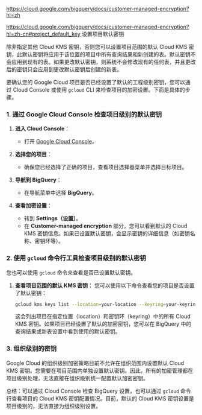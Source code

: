 <https://cloud.google.com/bigquery/docs/customer-managed-encryption?hl=zh>

<https://cloud.google.com/bigquery/docs/customer-managed-encryption?hl=zh-cn#project_default_key>
设置项目默认密钥

除非指定其他 Cloud KMS 密钥，否则您可以设置项目范围的默认 Cloud KMS 密钥，此默认密钥将应用于该位置的项目中所有查询结果和新创建的表。默认密钥不会应用到现有的表。如果更改默认密钥，则系统不会修改现有的任何表，并且更改后的密钥只会应用到更改默认密钥后创建的新表。

要确认您的 Google Cloud 项目是否已经设置了默认的工程级别密钥，您可以通过 Cloud Console 或使用 `gcloud` CLI 来检查项目的加密设置。下面是具体的步骤。

### 1. 通过 Google Cloud Console 检查项目级别的默认密钥

1. **进入 Cloud Console**：
   - 打开 [Google Cloud Console](https://console.cloud.google.com/)。
2. **选择您的项目**：

   - 确保您已经选择了正确的项目，查看项目选择器菜单并选择目标项目。

3. **导航到 BigQuery**：
   - 在导航菜单中选择 **BigQuery**。
4. **查看加密设置**：
   - 转到 **Settings（设置）**。
   - 在 **Customer-managed encryption** 部分，您可以看到默认的 Cloud KMS 密钥信息。如果已设置默认密钥，会显示密钥的详细信息（如密钥名称、密钥环等）。

### 2. 使用 `gcloud` 命令行工具检查项目级别的默认密钥

您也可以使用 `gcloud` 命令来查看是否已设置默认密钥。

1. **查看项目范围的默认 KMS 密钥**：
   您可以使用以下命令查看您的项目是否设置了默认密钥：

   ```bash
   gcloud kms keys list --location=your-location --keyring=your-keyring --project=your-project-id
   ```

   这会列出项目在指定位置（location）和密钥环（keyring）中的所有 Cloud KMS 密钥。如果项目已经设置了默认的加密密钥，您可以在 BigQuery 中的查询结果或新表设置中看到使用的默认密钥。

### 3. 组织级别的密钥

Google Cloud 的组织级别加密策略目前不允许在组织范围内设置默认 Cloud KMS 密钥。您需要在项目范围内单独设置默认密钥。因此，所有的加密管理都在项目级别处理，无法直接在组织级别统一配置默认加密密钥。

总结：可以通过 Cloud Console 检查 BigQuery 设置，也可以通过 `gcloud` 命令行查看项目的 Cloud KMS 密钥配置情况。目前，默认的 Cloud KMS 密钥设置是项目级别的，无法直接为组织级别设置。
